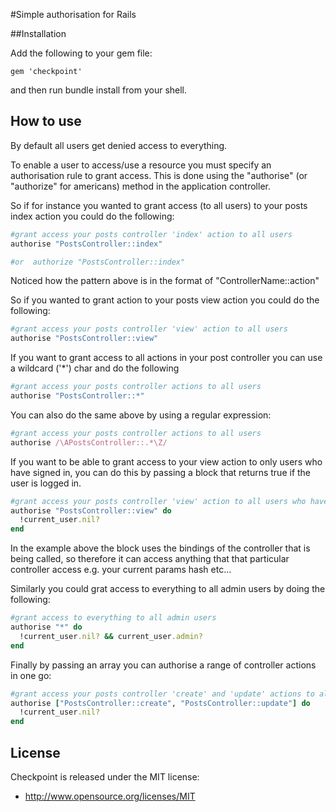 #Simple authorisation for Rails

##Installation

Add the following to your gem file:

```
gem 'checkpoint'
```
and then run bundle install from your shell.

## How to use

By default all users get denied access to everything.

To enable a user to access/use a resource you must specify an authorisation rule to grant access. This is done using the "authorise" (or "authorize" for americans) method in the application controller.

So if for instance you wanted to grant access (to all users) to your posts index action you could do the following:

```ruby
#grant access your posts controller 'index' action to all users
authorise "PostsController::index"

#or  authorize "PostsController::index"

```

Noticed how the pattern above is in the format of "ControllerName::action"

So if you wanted to grant action to your posts view action you could do the following:

```ruby
#grant access your posts controller 'view' action to all users
authorise "PostsController::view"
```

If you want to grant access to all actions in your post controller you can use a wildcard ('*') char and do the following

```ruby
#grant access your posts controller actions to all users
authorise "PostsController::*"
```

You can also do the same above by using a regular expression:

```ruby
#grant access your posts controller actions to all users
authorise /\APostsController::.*\Z/
```

If you want to be able to grant access to your view action to only users who have signed in, you can do this by passing a block that returns true if the user is logged in.

```ruby
#grant access your posts controller 'view' action to all users who have signed in
authorise "PostsController::view" do
  !current_user.nil?
end
```

In the example above the block uses the bindings of the controller that is being called, so therefore it can access anything that that particular controller access e.g. your current params hash etc...

Similarly you could grat access to everything to all admin users by doing the following:

```ruby
#grant access to everything to all admin users
authorise "*" do
  !current_user.nil? && current_user.admin?
end
```

Finally by passing an array you can authorise a range of controller actions in one go:

```ruby
#grant access your posts controller 'create' and 'update' actions to all users who have signed in
authorise ["PostsController::create", "PostsController::update"] do
  !current_user.nil?
end
```

## License

Checkpoint is released under the MIT license:

* http://www.opensource.org/licenses/MIT

